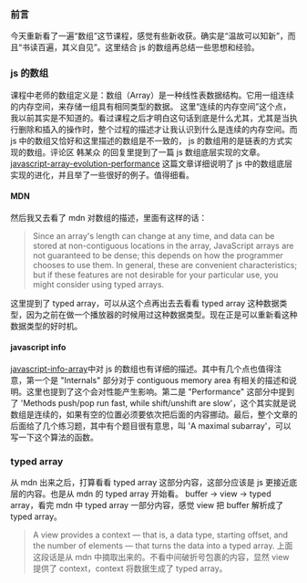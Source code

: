 ### 前言
今天重新看了一遍“数组”这节课程，感觉有些新收获。确实是“温故可以知新”，而且“书读百遍，其义自见”。这里结合 js 的数组再总结一些思想和经验。

### js 的数组
课程中老师的数组定义是：数组（Array）是一种线性表数据结构。它用一组连续的内存空间，来存储一组具有相同类型的数据。
这里“连续的内存空间”这个点，我以前其实是不知道的。看过课程之后才明白这句话到底是什么尤其，尤其是当执行删除和插入的操作时，整个过程的描述才让我认识到什么是连续的内存空间。而 js 中的数组又恰好和这里描述的数组是不一致的， js 的数组用的是链表的方式实现的数组。评论区 韩某众 的回复里提到了一篇 js 数组底层实现的文章。
[javascript-array-evolution-performance](http://voidcanvas.com/javascript-array-evolution-performance/)
这篇文章详细说明了 js 中的数组底层实现的进化，并且举了一些很好的例子。值得细看。

#### MDN
然后我又去看了 mdn 对数组的描述，里面有这样的话：
> Since an array's length can change at any time, and data can be stored at non-contiguous locations in the array, JavaScript arrays are not guaranteed to be dense; this depends on how the programmer chooses to use them. In general, these are convenient characteristics; but if these features are not desirable for your particular use, you might consider using typed arrays.

这里提到了 typed array，可以从这个点再出去去看看 typed array 这种数据类型，因为之前在做一个播放器的时候用过这种数据类型。现在正是可以重新看这种数据类型的好时机。

#### javascript info
[javascript-info-array](https://javascript.info/array)中对 js 的数组也有详细的描述。其中有几个点也值得注意，第一个是 "Internals" 部分对于 contiguous memory area 有相关的描述和说明。这里也提到了这个会对性能产生影响。第二是 "Performance" 这部分中提到了 'Methods push/pop run fast, while shift/unshift are slow'，这个其实就是说数组是连续的，如果有空的位置必须要依次把后面的内容挪动。最后，整个文章的后面给了几个练习题，其中有个题目很有意思，叫 'A maximal subarray'，可以写一下这个算法的函数。

### typed array
从 mdn 出来之后，打算看看 typed array 这部分内容，这部分应该是 js 更接近底层的内容。也是从 mdn 的 typed array 开始看。
buffer -> view -> typed array，看完 mdn 中 typed array 一部分内容，感觉 view 把 buffer 解析成了 typed array。
> A view provides a context — that is, a data type, starting offset, and the number of elements — that turns the data into a typed array.
> 上面这段话是从 mdn 中摘取出来的。不看中间破折号包裹的内容，显然 view 提供了 context，context 将数据生成了 typed array。

